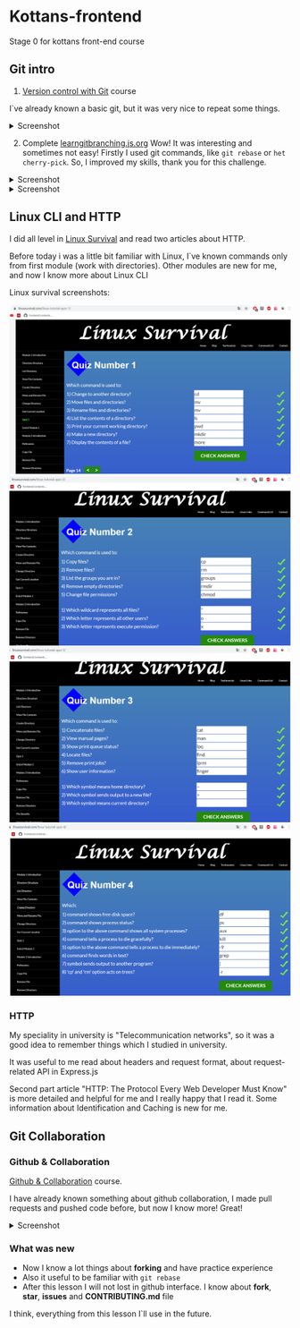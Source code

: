 # Kottans-frontend
 Stage 0 for kottans front-end course


## Git intro

1.	 [Version control with Git](https://www.udacity.com/course/version-control-with-git--ud123) course

I`ve already known a basic git, but it was very nice to repeat some things.

<details>
<summary>Screenshot</summary>
![](task_git_basics/images/udacity.png)
</details>


2.	Complete [learngitbranching.js.org](https://learngitbranching.js.org/)
Wow! It was interesting and sometimes not easy! Firstly I used git commands, like ``` git rebase ``` or ``` het cherry-pick ```. So, I improved my skills, thank you for this challenge.

<details>
<summary>Screenshot</summary>
![](task_git_basics/images/learning-1.png)
</details>

<details>
<summary>Screenshot</summary>
![](task_git_basics/images/learning-2.png)
</details>



## Linux CLI and HTTP

I did all level in [Linux Survival](https://linuxsurvival.com/linux-tutorial-quiz-4/) and read two articles about HTTP.

Before today i was a little bit familiar with Linux, I`ve known commands only from first module (work with directories). Other modules are new for me, and now I know more about Linux CLI

Linux survival screenshots:

![](task_linux_cli/images/linux-1.png)
![](task_linux_cli/images/linux-2.png)
![](task_linux_cli/images/linux-3.png)
![](task_linux_cli/images/linux-4.png)

### HTTP

My speciality in university is "Telecommunication networks", so it was a good idea to remember things which I studied in university.

It was useful to me read about headers and request format, about request-related API in Express.js

Second part article "HTTP: The Protocol Every Web Developer Must Know" is more detailed and  helpful for me and I really happy that I read it. Some information about Identification and Caching is new for me.


## Git Collaboration

### Github & Collaboration

[Github & Collaboration](https://classroom.udacity.com/courses/ud456) course.

I have already known something about github collaboration, I made pull requests and pushed code before, but now I know more! Great!

<details>
<summary>Screenshot</summary>
 ![](task_git_collaboration/images/git-collaboration-udacity.png)
</details>

### What was new
* Now I know a lot things about **forking** and have practice experience
* Also it useful to be familiar with ``` git rebase ```
* After this lesson I will not lost in github interface. I know about **fork**, **star**, **issues** and **CONTRIBUTING.md** file

I think, everything from this lesson I`ll use in the future.


